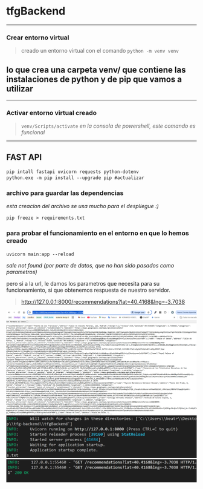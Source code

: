 # tfgBackend



---
### Crear entorno virtual
> creado un entorno virtual con el comando ```python -m venv venv```

lo que crea una carpeta venv/ que contiene las instalaciones de python y de pip que vamos a utilizar
---

---
### Activar entorno virtual creado
> ```venv/Scripts/activate```
*en la consola de powershell, este comando es funcional*
---


## FAST API
```
pip intall fastapi uvicorn requests python-dotenv
python.exe -m pip install --upgrade pip #actualizar
``` 

### archivo para guardar las dependencias
*esta creacion del archivo se usa mucho para el despliegue :)*

```
pip freeze > requirements.txt
```



### para probar el funcionamiento en el entorno en que lo hemos creado
```
uvicorn main:app --reload 
```

*sale not found (por parte de datos, que no han sido pasados como parametros)*

pero si a la url, le damos los parametros que necesita para su funcionamiento, si que obtenemos respuesta de nuestro servidor.

> http://127.0.0.1:8000/recommendations?lat=40.4168&lng=-3.7038

![demo correcto funcionamiento del server](image.png)
![consola-demo](image-1.png)
![res-server-ok](image-2.png)